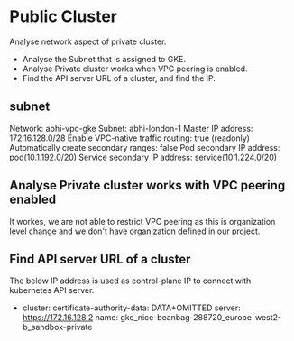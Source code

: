# Public Cluster

Analyse network aspect of private cluster.

- Analyse the Subnet that is assigned to GKE.
- Analyse Private cluster works when VPC peering is enabled.
- Find the API server URL of a cluster, and find the IP.

## subnet

Network: abhi-vpc-gke
Subnet: abhi-london-1
Master IP address: 172.16.128.0/28
Enable VPC-native traffic routing: true (readonly)
Automatically create secondary ranges: false
Pod secondary IP address: pod(10.1.192.0/20)
Service secondary IP address: service(10.1.224.0/20)

## Analyse Private cluster works with VPC peering enabled

It workes, we are not able to restrict VPC peering as this is organization level change and we don't have organization defined in our project.

## Find API server URL of a cluster

The below IP address is used as control-plane IP to connect with kubernetes API server.

- cluster:
    certificate-authority-data: DATA+OMITTED
    server: https://172.16.128.2
  name: gke_nice-beanbag-288720_europe-west2-b_sandbox-private
